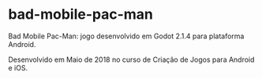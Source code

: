 # bad-mobile-pac-man
Bad Mobile Pac-Man: jogo desenvolvido em Godot 2.1.4 para plataforma Android.

Desenvolvido em Maio de 2018 no curso de Criação de Jogos para Android e iOS.

